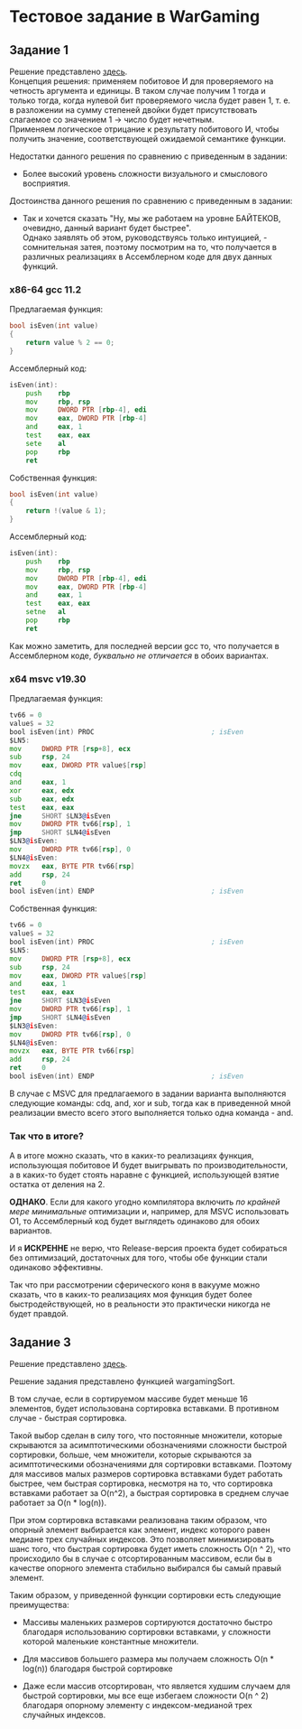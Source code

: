 # Тестовое задание в WarGaming

## Задание 1

Решение представлено [здесь](someSolution.com).  
Концепция решения: применяем побитовое И для проверяемого на четность аргумента и единицы. В таком случае
получим 1 тогда и только тогда, когда нулевой бит проверяемого числа будет 
равен 1, т. е. в разложении на сумму степеней двойки будет присутствовать слагаемое
со значением 1 -> число будет нечетным.  
Применяем логическое отрицание к результату побитового И, чтобы получить значение, соответствующей
ожидаемой семантике функции. 

Недостатки данного решения по сравнению с приведенным в задании:

* Более высокий уровень сложности визуального и смыслового восприятия.

Достоинства данного решения по сравнению с приведенным в задании:

* Так и хочется сказать "Ну, мы же работаем на уровне БАЙТЕКОВ, очевидно,
  данный вариант будет быстрее".  
  Однако заявлять об этом, руководствуясь только интуицией, - сомнительная затея,
  поэтому посмотрим на то, что получается в различных реализациях в Ассемблерном
  коде для двух данных функций. 

### x86-64 gcc 11.2
Предлагаемая функция:

```cpp
bool isEven(int value)
{
    return value % 2 == 0;
}
```

Ассемблерный код:
    
```asm
isEven(int):
    push    rbp
    mov     rbp, rsp
    mov     DWORD PTR [rbp-4], edi
    mov     eax, DWORD PTR [rbp-4]
    and     eax, 1
    test    eax, eax
    sete    al
    pop     rbp
    ret
```
  
Собственная функция: 

```cpp
bool isEven(int value) 
{
    return !(value & 1);
}
```

Ассемблерный код:

```asm
isEven(int):
    push    rbp
    mov     rbp, rsp
    mov     DWORD PTR [rbp-4], edi
    mov     eax, DWORD PTR [rbp-4]
    and     eax, 1
    test    eax, eax
    setne   al
    pop     rbp
    ret
```
Как можно заметить, для последней версии gcc то, что получается в Ассемблерном коде,
*буквально не отличается* в обоих вариантах.

### x64 msvc v19.30
Предлагаемая функция:

```asm
tv66 = 0
value$ = 32
bool isEven(int) PROC                             ; isEven
$LN5:
mov     DWORD PTR [rsp+8], ecx
sub     rsp, 24
mov     eax, DWORD PTR value$[rsp]
cdq
and     eax, 1
xor     eax, edx
sub     eax, edx
test    eax, eax
jne     SHORT $LN3@isEven
mov     DWORD PTR tv66[rsp], 1
jmp     SHORT $LN4@isEven
$LN3@isEven:
mov     DWORD PTR tv66[rsp], 0
$LN4@isEven:
movzx   eax, BYTE PTR tv66[rsp]
add     rsp, 24
ret     0
bool isEven(int) ENDP                             ; isEven
```

Собственная функция:  

```asm
tv66 = 0
value$ = 32
bool isEven(int) PROC                             ; isEven
$LN5:
mov     DWORD PTR [rsp+8], ecx
sub     rsp, 24
mov     eax, DWORD PTR value$[rsp]
and     eax, 1
test    eax, eax
jne     SHORT $LN3@isEven
mov     DWORD PTR tv66[rsp], 1
jmp     SHORT $LN4@isEven
$LN3@isEven:
mov     DWORD PTR tv66[rsp], 0
$LN4@isEven:
movzx   eax, BYTE PTR tv66[rsp]
add     rsp, 24
ret     0
bool isEven(int) ENDP                             ; isEven
```

В случае с MSVC для предлагаемого в задании варианта выполняются следующие
команды: cdq, and, xor и sub, тогда как в приведенной мной реализации вместо
всего этого выполняется только одна команда - and. 

### Так что в итоге?
А в итоге можно сказать, что в каких-то реализациях функция, использующая
побитовое И будет выигрывать по производительности, а в каких-то будет стоять
наравне с функцией, использующей взятие остатка от деления на 2.

**ОДНАКО**. Если для какого угодно компилятора включить *по крайней мере 
минимальные* оптимизации и, например, для MSVC использовать O1, то Ассемблерный код будет выглядеть
одинаково для обоих вариантов.

И я **ИСКРЕННЕ** не верю, что Release-версия проекта будет собираться без оптимизаций, 
достаточных для того, чтобы обе функции стали одинаково эффективны.

Так что при рассмотрении сферического коня в вакууме можно сказать, что в каких-то
реализациях моя функция будет более быстродействующей, но в реальности это
практически никогда не будет правдой.

## Задание 3
Решение представлено [здесь](someSolution.com). 

Решение задания представлено функцией wargamingSort.

В том случае, если в сортируемом массиве будет меньше 16 элементов, будет использована
сортировка вставками. В противном случае - быстрая сортировка.

Такой выбор сделан в силу того, что постоянные множители, которые скрываются за асимптотическими
обозначениями сложности быстрой сортировки, больше, чем множители, которые
скрываются за асимптотическими обозначениями для сортировки вставками. Поэтому для 
массивов малых размеров сортировка вставками будет работать быстрее, чем быстрая сортировка, 
несмотря на то, что сортировка вставками работает за O(n^2), а быстрая сортировка в среднем
случае работает за O(n * log(n)).

При этом сортировка вставками реализована таким образом, что опорный элемент выбирается как
элемент, индекс которого равен медиане трех случайных индексов. Это позволяет минимизировать
шанс того, что быстрая сортировка будет иметь сложность O(n ^ 2), что происходило бы
в случае с отсортированным массивом, если бы в качестве опорного элемента стабильно выбирался
бы самый правый элемент.

Таким образом, у приведенной функции сортировки есть следующие преимущества:

* Массивы маленьких размеров сортируются достаточно быстро благодаря использованию
  сортировки вставками, у сложности которой маленькие константные множители.  

* Для массивов большего размера мы получаем сложность O(n * log(n)) благодаря быстрой
  сортировке

* Даже если массив отсортирован, что является худшим случаем для быстрой сортировки,
  мы все еще избегаем сложности O(n ^ 2) благодаря опорному элементу с индексом-медианой
  трех случайных индексов.